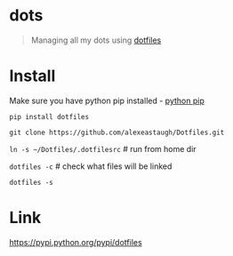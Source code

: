 # dots

> Managing all my dots using [dotfiles](https://pypi.python.org/pypi/dotfiles)


# Install

 Make sure you have python pip installed - [python pip](https://pip.pypa.io/en/stable/installing)

`pip install dotfiles`

`git clone https://github.com/alexeastaugh/Dotfiles.git`

`ln -s ~/Dotfiles/.dotfilesrc` # run from home dir

`dotfiles -c` # check what files will be linked

`dotfiles -s`

# Link

https://pypi.python.org/pypi/dotfiles
